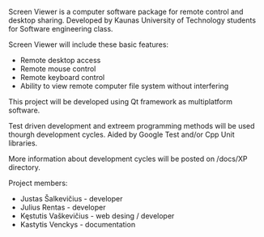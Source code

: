 Screen Viewer is a computer software package for remote control and desktop sharing.
Developed by Kaunas University of Technology students for Software engineering class.

Screen Viewer will include these basic features:
  * Remote desktop access
  * Remote mouse control
  * Remote keyboard control
  * Ability  to view remote computer file system without interfering

This project will be developed using Qt framework as multiplatform software.

Test driven development and extreem programming methods will be used thourgh development cycles. Aided by Google Test and/or Cpp Unit libraries.

More information about development cycles will be posted on /docs/XP directory.

Project members:
  * Justas Šalkevičius - developer
  * Julius Rentas - developer
  * Kęstutis Vaškevičius - web desing / developer
  * Kastytis Venckys - documentation
